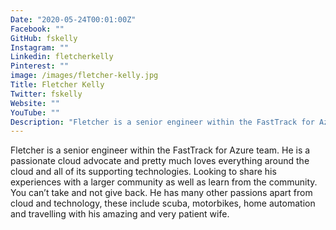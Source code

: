 ```yaml
---
Date: "2020-05-24T00:01:00Z"
Facebook: ""
GitHub: fskelly
Instagram: ""
Linkedin: fletcherkelly
Pinterest: ""
image: /images/fletcher-kelly.jpg
Title: Fletcher Kelly
Twitter: fskelly
Website: ""
YouTube: ""
Description: "Fletcher is a senior engineer within the FastTrack for Azure team. He is a passionate cloud advocate and pretty much loves everything around the cloud and all of its supporting technologies."
---
```

Fletcher is a senior engineer within the FastTrack for Azure team. He is a passionate cloud advocate and pretty much loves everything around the cloud and all of its supporting technologies. Looking to share his experiences with a larger community as well as learn from the community. You can’t take and not give back. He has many other passions apart from cloud and technology, these include scuba, motorbikes, home automation and travelling with his amazing and very patient wife.